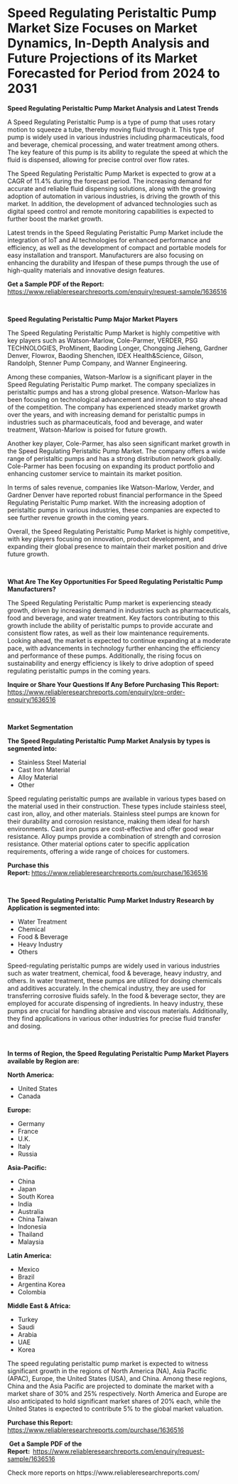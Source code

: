 <p><h1>Speed Regulating Peristaltic Pump Market Size Focuses on Market Dynamics, In-Depth Analysis and Future Projections of its Market Forecasted for Period from 2024 to 2031</h1></p><p><strong>Speed Regulating Peristaltic Pump Market Analysis and Latest Trends</strong></p>
<p><p>A Speed Regulating Peristaltic Pump is a type of pump that uses rotary motion to squeeze a tube, thereby moving fluid through it. This type of pump is widely used in various industries including pharmaceuticals, food and beverage, chemical processing, and water treatment among others. The key feature of this pump is its ability to regulate the speed at which the fluid is dispensed, allowing for precise control over flow rates.</p><p>The Speed Regulating Peristaltic Pump Market is expected to grow at a CAGR of 11.4% during the forecast period. The increasing demand for accurate and reliable fluid dispensing solutions, along with the growing adoption of automation in various industries, is driving the growth of this market. In addition, the development of advanced technologies such as digital speed control and remote monitoring capabilities is expected to further boost the market growth.</p><p>Latest trends in the Speed Regulating Peristaltic Pump Market include the integration of IoT and AI technologies for enhanced performance and efficiency, as well as the development of compact and portable models for easy installation and transport. Manufacturers are also focusing on enhancing the durability and lifespan of these pumps through the use of high-quality materials and innovative design features.</p></p>
<p><strong>Get a Sample PDF of the Report:&nbsp;</strong> <a href="https://www.reliableresearchreports.com/enquiry/request-sample/1636516">https://www.reliableresearchreports.com/enquiry/request-sample/1636516</a></p>
<p>&nbsp;</p>
<p><strong>Speed Regulating Peristaltic Pump Major Market Players</strong></p>
<p><p>The Speed Regulating Peristaltic Pump Market is highly competitive with key players such as Watson-Marlow, Cole-Parmer, VERDER, PSG TECHNOLOGIES, ProMinent, Baoding Longer, Chongqing Jieheng, Gardner Denver, Flowrox, Baoding Shenchen, IDEX Health&Science, Gilson, Randolph, Stenner Pump Company, and Wanner Engineering. </p><p>Among these companies, Watson-Marlow is a significant player in the Speed Regulating Peristaltic Pump market. The company specializes in peristaltic pumps and has a strong global presence. Watson-Marlow has been focusing on technological advancement and innovation to stay ahead of the competition. The company has experienced steady market growth over the years, and with increasing demand for peristaltic pumps in industries such as pharmaceuticals, food and beverage, and water treatment, Watson-Marlow is poised for future growth.</p><p>Another key player, Cole-Parmer, has also seen significant market growth in the Speed Regulating Peristaltic Pump Market. The company offers a wide range of peristaltic pumps and has a strong distribution network globally. Cole-Parmer has been focusing on expanding its product portfolio and enhancing customer service to maintain its market position.</p><p>In terms of sales revenue, companies like Watson-Marlow, Verder, and Gardner Denver have reported robust financial performance in the Speed Regulating Peristaltic Pump market. With the increasing adoption of peristaltic pumps in various industries, these companies are expected to see further revenue growth in the coming years.</p><p>Overall, the Speed Regulating Peristaltic Pump Market is highly competitive, with key players focusing on innovation, product development, and expanding their global presence to maintain their market position and drive future growth.</p></p>
<p>&nbsp;</p>
<p><strong>What Are The Key Opportunities For Speed Regulating Peristaltic Pump Manufacturers?</strong></p>
<p><p>The Speed Regulating Peristaltic Pump market is experiencing steady growth, driven by increasing demand in industries such as pharmaceuticals, food and beverage, and water treatment. Key factors contributing to this growth include the ability of peristaltic pumps to provide accurate and consistent flow rates, as well as their low maintenance requirements. Looking ahead, the market is expected to continue expanding at a moderate pace, with advancements in technology further enhancing the efficiency and performance of these pumps. Additionally, the rising focus on sustainability and energy efficiency is likely to drive adoption of speed regulating peristaltic pumps in the coming years.</p></p>
<p><strong>Inquire or Share Your Questions If Any Before Purchasing This Report:</strong> <a href="https://www.reliableresearchreports.com/enquiry/pre-order-enquiry/1636516">https://www.reliableresearchreports.com/enquiry/pre-order-enquiry/1636516</a></p>
<p>&nbsp;</p>
<p><strong>Market Segmentation</strong></p>
<p><strong>The Speed Regulating Peristaltic Pump Market Analysis by types is segmented into:</strong></p>
<p><ul><li>Stainless Steel Material</li><li>Cast Iron Material</li><li>Alloy Material</li><li>Other</li></ul></p>
<p><p>Speed regulating peristaltic pumps are available in various types based on the material used in their construction. These types include stainless steel, cast iron, alloy, and other materials. Stainless steel pumps are known for their durability and corrosion resistance, making them ideal for harsh environments. Cast iron pumps are cost-effective and offer good wear resistance. Alloy pumps provide a combination of strength and corrosion resistance. Other material options cater to specific application requirements, offering a wide range of choices for customers.</p></p>
<p><strong>Purchase this Report:&nbsp;</strong><a href="https://www.reliableresearchreports.com/purchase/1636516">https://www.reliableresearchreports.com/purchase/1636516</a></p>
<p>&nbsp;</p>
<p><strong>The Speed Regulating Peristaltic Pump Market Industry Research by Application is segmented into:</strong></p>
<p><ul><li>Water Treatment</li><li>Chemical</li><li>Food & Beverage</li><li>Heavy Industry</li><li>Others</li></ul></p>
<p><p>Speed-regulating peristaltic pumps are widely used in various industries such as water treatment, chemical, food & beverage, heavy industry, and others. In water treatment, these pumps are utilized for dosing chemicals and additives accurately. In the chemical industry, they are used for transferring corrosive fluids safely. In the food & beverage sector, they are employed for accurate dispensing of ingredients. In heavy industry, these pumps are crucial for handling abrasive and viscous materials. Additionally, they find applications in various other industries for precise fluid transfer and dosing.</p></p>
<p>&nbsp;</p>
<p><strong>In terms of Region, the Speed Regulating Peristaltic Pump Market Players available by Region are:</strong></p>
<p>
    <p> <strong> North America: </strong>
        <ul>
            <li>United States</li>
            <li>Canada</li>
        </ul>
        </p> 
    <p> <strong> Europe: </strong>
        <ul>
            <li>Germany</li>
            <li>France</li>
            <li>U.K.</li>
            <li>Italy</li>
            <li>Russia</li>
        </ul>
        </p> 
    <p> <strong> Asia-Pacific: </strong>
        <ul>
            <li>China</li>
            <li>Japan</li>
            <li>South Korea</li>
            <li>India</li>
            <li>Australia</li>
            <li>China Taiwan</li>
            <li>Indonesia</li>
            <li>Thailand</li>
            <li>Malaysia</li>
        </ul>
        </p> 
    <p> <strong> Latin America: </strong>
        <ul>
            <li>Mexico</li>
            <li>Brazil</li>
            <li>Argentina Korea</li>
            <li>Colombia</li>
        </ul>
        </p> 
    <p> <strong> Middle East & Africa: </strong>
        <ul>
            <li>Turkey</li>
            <li>Saudi</li>
            <li>Arabia</li>
            <li>UAE</li>
            <li>Korea</li>
        </ul>
    </p>
    </p>
<p><p>The speed regulating peristaltic pump market is expected to witness significant growth in the regions of North America (NA), Asia Pacific (APAC), Europe, the United States (USA), and China. Among these regions, China and the Asia Pacific are projected to dominate the market with a market share of 30% and 25% respectively. North America and Europe are also anticipated to hold significant market shares of 20% each, while the United States is expected to contribute 5% to the global market valuation.</p></p>
<p><strong>Purchase this Report: </strong><a href="https://www.reliableresearchreports.com/purchase/1636516">https://www.reliableresearchreports.com/purchase/1636516</a></p>
<p>&nbsp;<strong>Get a Sample PDF of the Report:&nbsp;&nbsp;</strong><a href="https://www.reliableresearchreports.com/enquiry/request-sample/1636516">https://www.reliableresearchreports.com/enquiry/request-sample/1636516</a></p>
<p><strong></strong></p>
<p>Check more reports on https://www.reliableresearchreports.com/</p>